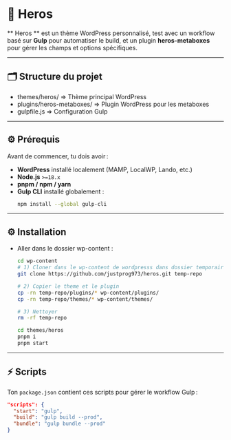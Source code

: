 # 🎨 Heros

** Heros ** est un thème WordPress personnalisé, test avec un workflow basé sur **Gulp** pour automatiser le build, et un plugin **heros-metaboxes** pour gérer les champs et options spécifiques.

---

## 🗂️ Structure du projet

- themes/heros/               => Thème principal WordPress
- plugins/heros-metaboxes/     => Plugin WordPress pour les metaboxes
- gulpfile.js               => Configuration Gulp

---

## ⚙️ Prérequis

Avant de commencer, tu dois avoir :

- **WordPress** installé localement (MAMP, LocalWP, Lando, etc.)
- **Node.js** `>=18.x`
- **pnpm / npm / yarn**
- **Gulp CLI** installé globalement :
  ```bash
  npm install --global gulp-cli

---

## ⚙️ Installation
- Aller dans le dossier wp-content :
  ```bash
  cd wp-content
  # 1) Cloner dans le wp-content de wordpresss dans dossier temporaire
  git clone https://github.com/justprog973/heros.git temp-repo
  
  # 2) Copier le theme et le plugin
  cp -rn temp-repo/plugins/* wp-content/plugins/
  cp -rn temp-repo/themes/* wp-content/themes/
  
  # 3) Nettoyer
  rm -rf temp-repo
  
  cd themes/heros
  pnpm i
  pnpm start
  ````
---

## ⚡ Scripts

Ton `package.json` contient ces scripts pour gérer le workflow Gulp :
  ```json
  "scripts": {
    "start": "gulp",
    "build": "gulp build --prod",
    "bundle": "gulp bundle --prod"
  }
  ````